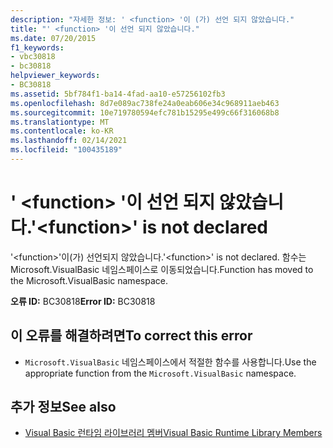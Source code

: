 ```yaml
---
description: "자세한 정보: ' <function> '이 (가) 선언 되지 않았습니다."
title: "' <function> '이 선언 되지 않았습니다."
ms.date: 07/20/2015
f1_keywords:
- vbc30818
- bc30818
helpviewer_keywords:
- BC30818
ms.assetid: 5bf784f1-ba14-4fad-aa10-e57256102fb3
ms.openlocfilehash: 8d7e089ac738fe24a0eab606e34c968911aeb463
ms.sourcegitcommit: 10e719780594efc781b15295e499c66f316068b8
ms.translationtype: MT
ms.contentlocale: ko-KR
ms.lasthandoff: 02/14/2021
ms.locfileid: "100435189"
---
```

# <a name="function-is-not-declared"></a><span data-ttu-id="2c6b2-103">' \<function> '이 선언 되지 않았습니다.</span><span class="sxs-lookup"><span data-stu-id="2c6b2-103">'\<function>' is not declared</span></span>

<span data-ttu-id="2c6b2-104">'\<function>'이(가) 선언되지 않았습니다.</span><span class="sxs-lookup"><span data-stu-id="2c6b2-104">'\<function>' is not declared.</span></span> <span data-ttu-id="2c6b2-105">함수는 Microsoft.VisualBasic 네임스페이스로 이동되었습니다.</span><span class="sxs-lookup"><span data-stu-id="2c6b2-105">Function has moved to the Microsoft.VisualBasic namespace.</span></span>  
  
 <span data-ttu-id="2c6b2-106">**오류 ID:** BC30818</span><span class="sxs-lookup"><span data-stu-id="2c6b2-106">**Error ID:** BC30818</span></span>  
  
## <a name="to-correct-this-error"></a><span data-ttu-id="2c6b2-107">이 오류를 해결하려면</span><span class="sxs-lookup"><span data-stu-id="2c6b2-107">To correct this error</span></span>  
  
- <span data-ttu-id="2c6b2-108">`Microsoft.VisualBasic` 네임스페이스에서 적절한 함수를 사용합니다.</span><span class="sxs-lookup"><span data-stu-id="2c6b2-108">Use the appropriate function from the `Microsoft.VisualBasic` namespace.</span></span>  
  
## <a name="see-also"></a><span data-ttu-id="2c6b2-109">추가 정보</span><span class="sxs-lookup"><span data-stu-id="2c6b2-109">See also</span></span>

- [<span data-ttu-id="2c6b2-110">Visual Basic 런타임 라이브러리 멤버</span><span class="sxs-lookup"><span data-stu-id="2c6b2-110">Visual Basic Runtime Library Members</span></span>](../language-reference/runtime-library-members.md)
